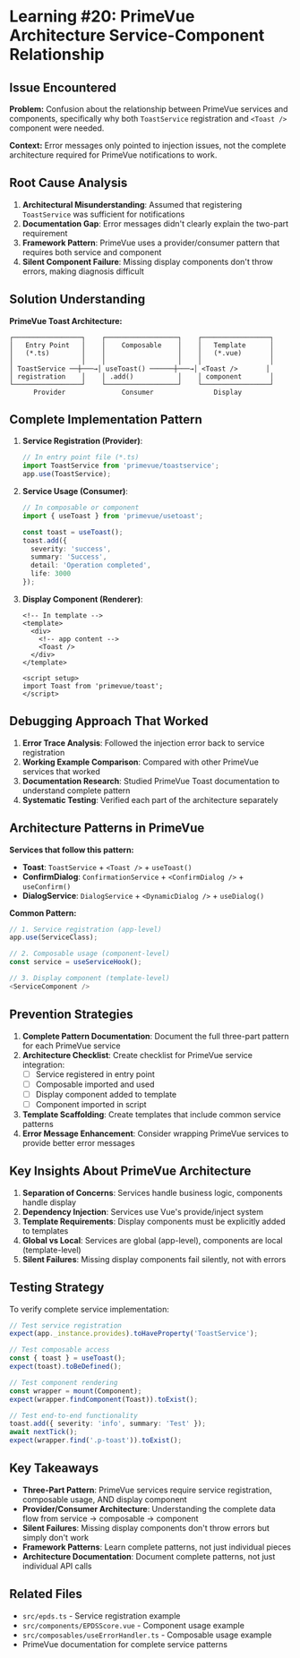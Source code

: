 # Learning #20: PrimeVue Architecture Service-Component Relationship

## Issue Encountered
**Problem:** Confusion about the relationship between PrimeVue services and components, specifically why both `ToastService` registration and `<Toast />` component were needed.

**Context:** Error messages only pointed to injection issues, not the complete architecture required for PrimeVue notifications to work.

## Root Cause Analysis
1. **Architectural Misunderstanding**: Assumed that registering `ToastService` was sufficient for notifications
2. **Documentation Gap**: Error messages didn't clearly explain the two-part requirement
3. **Framework Pattern**: PrimeVue uses a provider/consumer pattern that requires both service and component
4. **Silent Component Failure**: Missing display components don't throw errors, making diagnosis difficult

## Solution Understanding
**PrimeVue Toast Architecture:**
```
┌─────────────────┐    ┌──────────────────┐    ┌─────────────────┐
│   Entry Point   │    │    Composable    │    │   Template      │
│   (*.ts)        │    │                  │    │   (*.vue)       │
│                 │    │                  │    │                 │
│ ToastService ──┼───→│ useToast() ──────┼───→│ <Toast />       │
│ registration    │    │ .add()           │    │ component       │
└─────────────────┘    └──────────────────┘    └─────────────────┘
      Provider              Consumer               Display
```

## Complete Implementation Pattern
1. **Service Registration (Provider)**:
   ```typescript
   // In entry point file (*.ts)
   import ToastService from 'primevue/toastservice';
   app.use(ToastService);
   ```

2. **Service Usage (Consumer)**:
   ```typescript
   // In composable or component
   import { useToast } from 'primevue/usetoast';
   
   const toast = useToast();
   toast.add({
     severity: 'success',
     summary: 'Success',
     detail: 'Operation completed',
     life: 3000
   });
   ```

3. **Display Component (Renderer)**:
   ```vue
   <!-- In template -->
   <template>
     <div>
       <!-- app content -->
       <Toast />
     </div>
   </template>
   
   <script setup>
   import Toast from 'primevue/toast';
   </script>
   ```

## Debugging Approach That Worked
1. **Error Trace Analysis**: Followed the injection error back to service registration
2. **Working Example Comparison**: Compared with other PrimeVue services that worked
3. **Documentation Research**: Studied PrimeVue Toast documentation to understand complete pattern
4. **Systematic Testing**: Verified each part of the architecture separately

## Architecture Patterns in PrimeVue
**Services that follow this pattern:**
- **Toast**: `ToastService` + `<Toast />` + `useToast()`
- **ConfirmDialog**: `ConfirmationService` + `<ConfirmDialog />` + `useConfirm()`
- **DialogService**: `DialogService` + `<DynamicDialog />` + `useDialog()`

**Common Pattern:**
```typescript
// 1. Service registration (app-level)
app.use(ServiceClass);

// 2. Composable usage (component-level)
const service = useServiceHook();

// 3. Display component (template-level)
<ServiceComponent />
```

## Prevention Strategies
1. **Complete Pattern Documentation**: Document the full three-part pattern for each PrimeVue service
2. **Architecture Checklist**: Create checklist for PrimeVue service integration:
   - [ ] Service registered in entry point
   - [ ] Composable imported and used
   - [ ] Display component added to template
   - [ ] Component imported in script

3. **Template Scaffolding**: Create templates that include common service patterns
4. **Error Message Enhancement**: Consider wrapping PrimeVue services to provide better error messages

## Key Insights About PrimeVue Architecture
1. **Separation of Concerns**: Services handle business logic, components handle display
2. **Dependency Injection**: Services use Vue's provide/inject system
3. **Template Requirements**: Display components must be explicitly added to templates
4. **Global vs Local**: Services are global (app-level), components are local (template-level)
5. **Silent Failures**: Missing display components fail silently, not with errors

## Testing Strategy
To verify complete service implementation:
```typescript
// Test service registration
expect(app._instance.provides).toHaveProperty('ToastService');

// Test composable access
const { toast } = useToast();
expect(toast).toBeDefined();

// Test component rendering
const wrapper = mount(Component);
expect(wrapper.findComponent(Toast)).toExist();

// Test end-to-end functionality
toast.add({ severity: 'info', summary: 'Test' });
await nextTick();
expect(wrapper.find('.p-toast')).toExist();
```

## Key Takeaways
- **Three-Part Pattern**: PrimeVue services require service registration, composable usage, AND display component
- **Provider/Consumer Architecture**: Understanding the complete data flow from service → composable → component
- **Silent Failures**: Missing display components don't throw errors but simply don't work
- **Framework Patterns**: Learn complete patterns, not just individual pieces
- **Architecture Documentation**: Document complete patterns, not just individual API calls

## Related Files
- `src/epds.ts` - Service registration example
- `src/components/EPDSScore.vue` - Component usage example
- `src/composables/useErrorHandler.ts` - Composable usage example
- PrimeVue documentation for complete service patterns